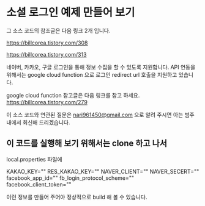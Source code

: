# 소셜 로그인 예제 만들어 보기

그 소스 코드의 참조글은 다음 링크 2개 입니다.

https://billcorea.tistory.com/308

https://billcorea.tistory.com/313

네이버, 카카오, 구글 로그인을 통해 정보 수집을 할 수 있도록 지원합니다. 
API 연동을 위해서는 google cloud function 으로 로그인 redirect url 호출을 지원하고 있습니다. 

google cloud function 참고글은 다음 링크를 참고 하세요.
https://billcorea.tistory.com/279

이 소스 코드와 연관된 질문은 nari961450@gmail.com 으로 알려 주시면 아는 범주내에서 회신해 드리겠습니다.

## 이 코드를 실행해 보기 위해서는 clone 하고 나서 
local.properties 파일에

KAKAO_KEY=""
RES_KAKAO_KEY=""
NAVER_CLIENT=""
NAVER_SECERT=""
facebook_app_id=""
fb_login_protocol_scheme=""
facebook_client_token=""

이런 정보를 만들어 주어야 정상적으로 build 해 볼 수 있습니다.
